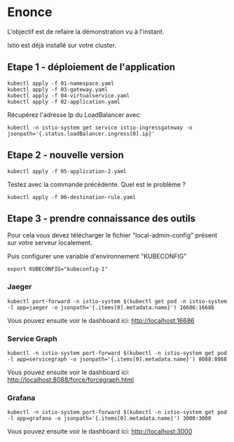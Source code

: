 # Enonce

L'objectif est de refaire la démonstration vu à l'instant.

Istio est déjà installé sur votre cluster.

## Etape 1 - déploiement de l'application

```language-bash
kubectl apply -f 01-namespace.yaml
kubectl apply -f 03-gateway.yaml
kubectl apply -f 04-virtualservice.yaml
kubectl apply -f 02-application.yaml
```

Récupérez l'adresse Ip du LoadBalancer avec:

```language-bash
kubectl -n istio-system get service istio-ingressgateway -o jsonpath='{.status.loadBalancer.ingress[0].ip}'
```

## Etape 2 - nouvelle version

```language-bash
kubectl apply -f 05-application-2.yaml
```

Testez avec la commande précédente.
Quel est le problème ?

```language-bash
kubectl apply -f 06-destination-rule.yaml
```

## Etape 3 - prendre connaissance des outils

Pour cela vous devez télécharger le fichier "local-admin-config" présent sur votre serveur localement.

Puis configurer une variable d'environnement "KUBECONFIG"

```language-bash
export KUBECONFIG="kubeconfig-1"
```

### Jaeger

```language-bash
kubectl port-forward -n istio-system $(kubectl get pod -n istio-system -l app=jaeger -o jsonpath='{.items[0].metadata.name}') 16686:16686
```

Vous pouvez ensuite voir le dashboard ici: [http://localhost:16686](http://localhost:16686)

### Service Graph

```language-bash
kubectl -n istio-system port-forward $(kubectl -n istio-system get pod -l app=servicegraph -o jsonpath='{.items[0].metadata.name}') 8088:8088
```

Vous pouvez ensuite voir le dashboard ici: [http://localhost:8088/force/forcegraph.html](http://localhost:8088/force/forcegraph.html)

### Grafana

```language-bash
kubectl -n istio-system port-forward $(kubectl -n istio-system get pod -l app=grafana -o jsonpath='{.items[0].metadata.name}') 3000:3000
```

Vous pouvez ensuite voir le dashboard ici: [http://localhost:3000](http://localhost:3000)
